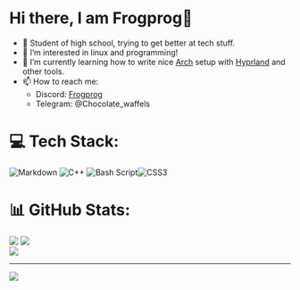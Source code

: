 # Hi there, I am Frogprog👋

- 👋 Student of high school, trying to get better at tech stuff.
- 👀 I’m interested in linux and programming!
- 🌱 I’m currently learning how to write nice [Arch](https://archlinux.org/) setup with [Hyprland](https://hyprland.org/) and other tools.
- 📫 How to reach me:
  - Discord: [Frogprog](https://discord.gg/6eaQCP7sd6)
  - Telegram: @Chocolate_waffels


# 💻 Tech Stack:
![Markdown](https://img.shields.io/badge/markdown-%23000000.svg?style=for-the-badge&logo=markdown&logoColor=white) ![C++](https://img.shields.io/badge/c++-%2300599C.svg?style=for-the-badge&logo=c%2B%2B&logoColor=white) ![Bash Script](https://img.shields.io/badge/bash_script-%23121011.svg?style=for-the-badge&logo=gnu-bash&logoColor=white)![CSS3](https://img.shields.io/badge/css3-%231572B6.svg?style=for-the-badge&logo=css3&logoColor=white)
# 📊 GitHub Stats:
![](https://github-readme-stats.vercel.app/api?username=FrogProg09&theme=gruvbox&hide_border=false&include_all_commits=false&count_private=false)
![](https://nirzak-streak-stats.vercel.app/?user=FrogProg09&theme=gruvbox&hide_border=false)<br/>
![](https://quotes-github-readme.vercel.app/api?type=horizontal&theme=gruvbox)

---
[![](https://visitcount.itsvg.in/api?id=FrogProg09&icon=0&color=0)](https://visitcount.itsvg.in)

